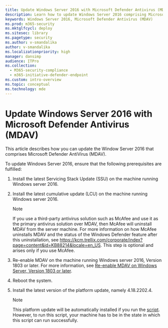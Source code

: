 ```yaml
---
title: Update Windows Server 2016 with Microsoft Defender Antivirus (MDAV)
description: Learn how to update Windows Server 2016 comprising Microsoft Defender Antivirus (MDAV) which also should be re-enabled.
keywords: Windows Server 2016, Microsoft Defender Antivirus (MDAV)
ms.prod: m365-security
ms.mktglfcycl: deploy
ms.sitesec: library
ms.pagetype: security
ms.author: v-smandalika
author: v-smandalika
ms.localizationpriority: high
manager: dansimp
audience: ITPro
ms.collection: 
  - M365-security-compliance
  - m365-initiative-defender-endpoint
ms.custom: intro-overview
ms.topic: conceptual
ms.technology: mde
---
```


# Update Windows Server 2016 with Microsoft Defender Antivirus (MDAV)

This article describes how you can update the Window Server 2016 that comprises Microsoft Defender AntiVirus (MDAV).

To update Windows Server 2016, ensure that the following prerequisites are fulfilled:

1. Install the latest Servicing Stack Update (SSU) on the machine running Windows server 2016.
1. Install the latest cumulative update (LCU) on the machine running Windows server 2016.

   > [!NOTE]
   > If you use a third-party antivirus solution such as McAfee and use it as the primary antivirus solution over MDAV, then McAfee will uninstall MDAV from the server machine. For more information on how McAfee uninstalls MDAV and the status of the Windows Defender feature after this uninstallation, see https://kcm.trellix.com/corporate/index?page=content&id=KB88214&locale=en_US. This step is optional and arises only if you use McAfee.

3. Re-enable MDAV on the machine running Windows server 2016, Version 1803 or later. For more information, see [Re-enable MDAV on Windows Server, Version 1803 or later](switch-to-mde-phase-2.md).

4. Reboot the system.
1. Install the latest version of the platform update, namely 4.18.2202.4.

   > [!NOTE]
   > This platform update will be automatically installed if you run the [script](https://github.com/microsoft/mdefordownlevelserver/blob/main/Install.ps1). However, to run this script, your machine has to be in the state in which this script can run successfully.






